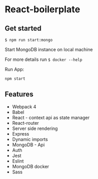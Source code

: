 # React-boilerplate  

## Get started

```
$ npm run start:mongo
```

Start MongoDB instance on local machine

For more details run `$ docker --help`

Run App:
```
npm start
```

## Features
- Webpack 4
- Babel
- React - context api as state manager
- React-router
- Server side rendering
- Express
- Dynamic imports
- MongoDB - Api
- Auth
- Jest
- Eslint
- MongoDB docker 
- Sass


